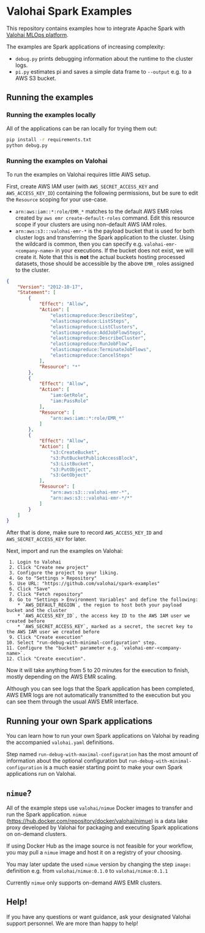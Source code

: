 # Valohai Spark Examples

This repository contains examples how to integrate Apache Spark with [Valohai MLOps platform][vh].

The examples are Spark applications of increasing complexity:

* `debug.py` prints debugging information about the runtime to the cluster logs.
* `pi.py` estimates pi and saves a simple data frame to `--output` e.g. to a AWS S3 bucket.

## Running the examples

### Running the examples locally

All of the applications can be ran locally for trying them out:

```bash
pip install -r requirements.txt
python debug.py
```

### Running the examples on Valohai

To run the examples on Valohai requires little AWS setup.

First, create AWS IAM user (with `AWS_SECRET_ACCESS_KEY` and `AWS_ACCESS_KEY_ID`) containing the following permissions, 
but be sure to edit the `Resource` scoping for your use-case.

* `arn:aws:iam::*:role/EMR_*` matches to the default AWS EMR roles created by `aws emr create-default-roles` command.
   Edit this resource scope if your clusters are using non-default AWS IAM roles.
* `arn:aws:s3:::valohai-emr-*` is the payload bucket that is used for both cluster logs and transferring 
   the Spark application to the cluster. Using the wildcard is common, then you can specify e.g. 
   `valohai-emr-<company-name>` in your executions. If the bucket does not exist, we will create it.
   Note that this is **not** the actual buckets hosting processed datasets, those should be accessible by 
   the above `EMR_` roles assigned to the cluster.

```json
{
    "Version": "2012-10-17",
    "Statement": [
        {
            "Effect": "Allow",
            "Action": [
                "elasticmapreduce:DescribeStep",
                "elasticmapreduce:ListSteps",
                "elasticmapreduce:ListClusters",
                "elasticmapreduce:AddJobFlowSteps",
                "elasticmapreduce:DescribeCluster",
                "elasticmapreduce:RunJobFlow",
                "elasticmapreduce:TerminateJobFlows",
                "elasticmapreduce:CancelSteps"
            ],
            "Resource": "*"
        },
        {
            "Effect": "Allow",
            "Action": [
                "iam:GetRole",
                "iam:PassRole"
            ],
            "Resource": [
                "arn:aws:iam::*:role/EMR_*"
            ]
        },
        {
            "Effect": "Allow",
            "Action": [
                "s3:CreateBucket",
                "s3:PutBucketPublicAccessBlock",
                "s3:ListBucket",
                "s3:PutObject",
                "s3:GetObject"
            ],
            "Resource": [
                "arn:aws:s3:::valohai-emr-*",
                "arn:aws:s3:::valohai-emr-*/*"
            ]
        }
    ]
}
```

After that is done, make sure to record `AWS_ACCESS_KEY_ID` and `AWS_SECRET_ACCESS_KEY` for later.

Next, import and run the examples on Valohai:

```
 1. Login to Valohai
 2. Click "Create new project"
 3. Configure the project to your liking.
 4. Go to "Settings > Repository"
 5. Use URL: "https://github.com/valohai/spark-examples"
 6. Click "Save"
 7. Click "Fetch repository"
 8. Go to "Settings > Environment Variables" and define the following:
    * `AWS_DEFAULT_REGION`, the region to host both your payload bucket and the cluster
    * `AWS_ACCESS_KEY_ID`, the access key ID to the AWS IAM user we created before
    * `AWS_SECRET_ACCESS_KEY`, marked as a secret, the secret key to the AWS IAM user we created before
 9. Click "Create execution"
10. Select "run-debug-with-minimal-configuration" step.
11. Configure the "bucket" parameter e.g. `valohai-emr-<company-name>`.
12. Click "Create execution".
```

Now it will take anything from 5 to 20 minutes for the execution to finish, mostly depending on the AWS EMR scaling.

Although you can see logs that the Spark application has been completed, 
AWS EMR logs are not automatically transmitted to the execution
but you can see them through the usual AWS EMR interface. 

## Running your own Spark applications 

You can learn how to run your own Spark applications on Valohai by reading the accompanied `valohai.yaml` definitions.

Step named `run-debug-with-maximal-configuration` has the most amount of information about the optional configuration
but `run-debug-with-minimal-configuration` is a much easier starting point to make your own Spark applications 
run on Valohai.

## `nimue`?

All of the example steps use `valohai/nimue` Docker images to transfer and run the Spark application. `nimue` 
(https://hub.docker.com/repository/docker/valohai/nimue) is a data lake proxy developed by Valohai
for packaging and executing Spark applications on on-demand clusters.

If using Docker Hub as the image source is not feasible for your workflow, you may pull a `nimue` image and host it on 
a registry of your choosing.

You may later update the used `nimue` version by changing the step `image:` definition 
e.g. from `valohai/nimue:0.1.0` to `valohai/nimue:0.1.1`

Currently `nimue` only supports on-demand AWS EMR clusters.

## Help!

If you have any questions or want guidance, ask your designated Valohai support personnel. 
We are more than happy to help!

[vh]: https://valohai.com/
